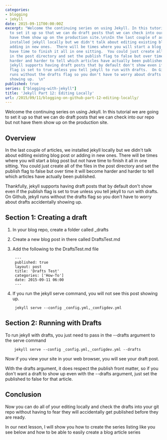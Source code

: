 ```yaml
---
categories:
- blogging
- jekyll
date: 2015-09-11T00:00:00Z
excerpt: "Welcome the continuing series on using Jekyll. In this tutorial we are going
  to set it up so that we can do draft posts that we can check into our repo but not
  have them show up on the production site.\n\nIn the last couple of articles, we
  installed jekyll locally but we didn't talk about editing existing blog post or
  adding in new ones.  There will be times where you will start a blog post but not
  have time to finish it all in one sitting.  You could just create all of the files
  in the post directory and set the publish flag to false but over time it will become
  harder and harder to tell which articles have actually been published.  \n\nThankfully,
  jekyll supports having draft posts that by default don't show even if the publish
  flag is set to true unless you tell jekyll to run with drafts.  On Github, jekyll
  runs without the drafts flag so you don't have to worry about drafts accidentally
  showing up.  \n"
published: true
series: ["blogging-with-jekyll"]
title: 'Jekyll Part 12: Editing Locally'
url: /2015/09/11/blogging-on-github-part-12-editing-locally/
---
```


Welcome the continuing series on using Jekyll. In this tutorial we are going to set it up so that we can do draft posts that we can check into our repo but not have them show up on the production site.




## Overview

In the last couple of articles, we installed jekyll locally but we didn't talk about editing existing blog post or adding in new ones.  There will be times where you will start a blog post but not have time to finish it all in one sitting.  You could just create all of the files in the post directory and set the publish flag to false but over time it will become harder and harder to tell which articles have actually been published.  

Thankfully, jekyll supports having draft posts that by default don't show even if the publish flag is set to true unless you tell jekyll to run with drafts.  On Github, jekyll runs without the drafts flag so you don't have to worry about drafts accidentally showing up.  


## Section 1: Creating a draft

1. In your blog repo, create a folder called _drafts
1. Create a new blog post in there called DraftsTest.md
1. Add the following to the DraftsTest.md file

		---
		published: true
		layout: post
		title: 'Drafts Test'
		categories: ['How-To']
		date: 2015-09-11 06:00	
		---
		
1. If you run the jekyll serve command, you will not see this post showing up.

		jekyll serve --config _config.yml,_configdev.yml
		
		
## Section 2: Running with Drafts

To run jekyll with drafts, you just need to pass in the --drafts argument to the serve command

		jekyll serve --config _config.yml,_configdev.yml --drafts

Now if you view your site in your web browser, you will see your draft post.

With the drafts argument, it does respect the publish front matter, so if you don't want a draft to show up even with the --drafts argument, just set the published to false for that article. 


## Conclusion

Now you can do all of your editing locally and check the drafts into your git repo without having to fear they will accidentally get published before they are ready.

In our next lesson, I will show you how to create the series listing like you see below and how to be able to easily create a blog article series



 